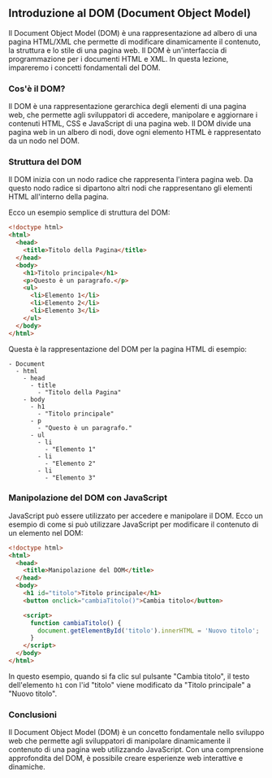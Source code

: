 <!-- @format -->

## Introduzione al DOM (Document Object Model)

Il Document Object Model (DOM) è una rappresentazione ad albero di una pagina HTML/XML che permette di modificare dinamicamente il contenuto, la struttura e lo stile di una pagina web. Il DOM è un'interfaccia di programmazione per i documenti HTML e XML. In questa lezione, impareremo i concetti fondamentali del DOM.

### Cos'è il DOM?

Il DOM è una rappresentazione gerarchica degli elementi di una pagina web, che permette agli sviluppatori di accedere, manipolare e aggiornare i contenuti HTML, CSS e JavaScript di una pagina web. Il DOM divide una pagina web in un albero di nodi, dove ogni elemento HTML è rappresentato da un nodo nel DOM.

### Struttura del DOM

Il DOM inizia con un nodo radice che rappresenta l'intera pagina web. Da questo nodo radice si dipartono altri nodi che rappresentano gli elementi HTML all'interno della pagina.

Ecco un esempio semplice di struttura del DOM:

```html
<!doctype html>
<html>
  <head>
    <title>Titolo della Pagina</title>
  </head>
  <body>
    <h1>Titolo principale</h1>
    <p>Questo è un paragrafo.</p>
    <ul>
      <li>Elemento 1</li>
      <li>Elemento 2</li>
      <li>Elemento 3</li>
    </ul>
  </body>
</html>
```

Questa è la rappresentazione del DOM per la pagina HTML di esempio:

```
- Document
  - html
    - head
      - title
        - "Titolo della Pagina"
    - body
      - h1
        - "Titolo principale"
      - p
        - "Questo è un paragrafo."
      - ul
        - li
          - "Elemento 1"
        - li
          - "Elemento 2"
        - li
          - "Elemento 3"
```

### Manipolazione del DOM con JavaScript

JavaScript può essere utilizzato per accedere e manipolare il DOM. Ecco un esempio di come si può utilizzare JavaScript per modificare il contenuto di un elemento nel DOM:

```html
<!doctype html>
<html>
  <head>
    <title>Manipolazione del DOM</title>
  </head>
  <body>
    <h1 id="titolo">Titolo principale</h1>
    <button onclick="cambiaTitolo()">Cambia titolo</button>

    <script>
      function cambiaTitolo() {
        document.getElementById('titolo').innerHTML = 'Nuovo titolo';
      }
    </script>
  </body>
</html>
```

In questo esempio, quando si fa clic sul pulsante "Cambia titolo", il testo dell'elemento `h1` con l'id "titolo" viene modificato da "Titolo principale" a "Nuovo titolo".

### Conclusioni

Il Document Object Model (DOM) è un concetto fondamentale nello sviluppo web che permette agli sviluppatori di manipolare dinamicamente il contenuto di una pagina web utilizzando JavaScript. Con una comprensione approfondita del DOM, è possibile creare esperienze web interattive e dinamiche.
